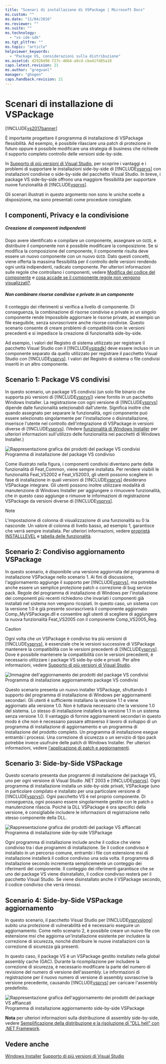 ```yaml
---
title: "Scenari di installazione di VSPackage | Microsoft Docs"
ms.custom: ""
ms.date: "11/04/2016"
ms.reviewer: ""
ms.suite: ""
ms.technology: 
  - "vs-ide-sdk"
ms.tgt_pltfrm: ""
ms.topic: "article"
helpviewer_keywords: 
  - "Package VS, considerazioni sulla distribuzione"
ms.assetid: d2928498-f27c-46b4-a9cd-cba41fd85a10
caps.latest.revision: 21
ms.author: "gregvanl"
manager: "ghogen"
caps.handback.revision: 21
---
```

# Scenari di installazione di VSPackage
[!INCLUDE[vs2017banner](../../code-quality/includes/vs2017banner.md)]

È importante progettare il programma di installazione di VSPackage flessibilità. Ad esempio, è possibile rilasciare una patch di protezione in futuro oppure è possibile modificare una strategia di business che richiede il supporto completo controllo delle versioni side\-by\-side.  
  
 In [Supporto di più versioni di Visual Studio](../../extensibility/supporting-multiple-versions-of-visual-studio.md), per scoprire i vantaggi e i problemi di supportare le installazioni side\-by\-side di [!INCLUDE[vsprvs](../../code-quality/includes/vsprvs_md.md)] con installazioni condivise o side\-by\-side del pacchetto Visual Studio. In breve, i package VS side\-by\-side offrono una maggiore flessibilità per supportare nuove funzionalità di [!INCLUDE[vsprvs](../../code-quality/includes/vsprvs_md.md)].  
  
 Gli scenari illustrati in questo argomento non sono le uniche scelte a disposizione, ma sono presentati come procedure consigliate.  
  
## I componenti, Privacy e la condivisione  
  
##### Creazione di componenti indipendenti  
 Dopo avere identificato e compilare un componente, assegnare un `GUID`, e distribuire il componente non è possibile modificare la composizione. Se si modifica la composizione del componente, il componente risulta deve essere un nuovo componente con un nuovo `GUID`. Dato questi concetti, viene offerta la massima flessibilità per il controllo delle versioni rendendo ogni unità indipendenti, radicato componente. Per ulteriori informazioni sulle regole che controllano i componenti, vedere [Modifica del codice del componente](http://msdn.microsoft.com/library/aa367849\(VS.85\).aspx) e [cosa accade se il componente regole non vengono visualizzati?](http://msdn.microsoft.com/library/aa372795\(VS.85\).aspx).  
  
##### Non combinare risorse condivise e private in un componente  
 Il conteggio dei riferimenti si verifica a livello di componente. Di conseguenza, la combinazione di risorse condivise e private in un singolo componente rende Impossibile aggiornare le risorse private, ad esempio un file eseguibile, senza sovrascrivere anche risorse condivise. Questo scenario consente di creare problemi di compatibilità con le versioni precedenti e si impedisce la creazione di funzionalità side\-by\-side.  
  
 Ad esempio, i valori del Registro di sistema utilizzato per registrare il pacchetto Visual Studio con il [!INCLUDE[vsipsdk](../../extensibility/includes/vsipsdk_md.md)] deve essere incluso in un componente separato da quello utilizzato per registrare il pacchetto Visual Studio con [!INCLUDE[vsprvs](../../code-quality/includes/vsprvs_md.md)]. I valori del Registro di sistema o file condivisi inseriti in un altro componente.  
  
## Scenario 1: Package VS condivisi  
 In questo scenario, un package VS condivisi \(un solo file binario che supporta più versioni di [!INCLUDE[vsprvs](../../code-quality/includes/vsprvs_md.md)]\) viene fornito in un pacchetto Windows Installer. La registrazione con ogni versione di [!INCLUDE[vsprvs](../../code-quality/includes/vsprvs_md.md)] dipende dalle funzionalità selezionabili dall'utente. Significa inoltre che quando assegnato per separare le funzionalità, ogni componente può essere selezionato singolarmente per l'installazione o disinstallazione, inserisce l'utente nel controllo dell'integrazione di VSPackage in versioni diverse di [!INCLUDE[vsprvs](../../code-quality/includes/vsprvs_md.md)]. \(Vedere [funzionalità di Windows Installer](http://msdn.microsoft.com/library/aa372840\(VS.85\).aspx) per ulteriori informazioni sull'utilizzo delle funzionalità nei pacchetti di Windows Installer.\)  
  
 ![Rappresentazione grafica dei prodotti del package VS condivisi](~/docs/extensibility/internals/media/vs_sharedpackage.gif "VS\_SharedPackage")  
Programma di installazione del package VS condiviso  
  
 Come illustrato nella figura, i componenti condivisi diventano parte della funzionalità di Feat\_Common, viene sempre installata. Per rendere visibili le funzionalità Feat\_VS2002 e Feat\_VS2003, gli utenti possono scegliere in fase di installazione in quali versioni di [!INCLUDE[vsprvs](../../code-quality/includes/vsprvs_md.md)] desiderano VSPackage integrare. Gli utenti possono inoltre utilizzare modalità di manutenzione di Windows Installer per aggiungere o rimuovere funzionalità, che in questo caso aggiunge o rimuove le informazioni di registrazione VSPackage da versioni diverse di [!INCLUDE[vsprvs](../../code-quality/includes/vsprvs_md.md)].  
  
> [!NOTE]
>  L'impostazione di colonna di visualizzazione di una funzionalità su 0 la nasconde. Un valore di colonna di livello basso, ad esempio 1, garantisce che verrà sempre installata. Per ulteriori informazioni, vedere [proprietà INSTALLLEVEL](http://msdn.microsoft.com/library/aa369536\(VS.85\).aspx) e [tabella delle funzionalità](http://msdn.microsoft.com/library/aa368585.aspx).  
  
## Scenario 2: Condiviso aggiornamento VSPackage  
 In questo scenario, è disponibile una versione aggiornata del programma di installazione VSPackage nello scenario 1. Ai fini di discussione, l'aggiornamento aggiunge il supporto per [!INCLUDE[vsprvs](../../code-quality/includes/vsprvs_md.md)], ma potrebbe anche essere un semplice protezione patch o correzione di bug service pack. Regole del programma di installazione di Windows per l'installazione dei componenti più recenti richiedono che invariati i componenti già installati nel sistema non vengono ricopiati. In questo caso, un sistema con la versione 1.0 è già presente sovrascriverà il componente aggiornato Comp\_MyVSPackage.dll e consentire agli utenti di scegliere di aggiungere la nuova funzionalità Feat\_VS2005 con il componente Comp\_VS2005\_Reg.  
  
> [!CAUTION]
>  Ogni volta che un VSPackage è condiviso tra più versioni di [!INCLUDE[vsprvs](../../code-quality/includes/vsprvs_md.md)], è essenziale che le versioni successive di VSPackage mantenere la compatibilità con le versioni precedenti di [!INCLUDE[vsprvs](../../code-quality/includes/vsprvs_md.md)]. Dove è possibile mantenere la compatibilità con le versioni precedenti, è necessario utilizzare i package VS side\-by\-side e privati. Per altre informazioni, vedere [Supporto di più versioni di Visual Studio](../../extensibility/supporting-multiple-versions-of-visual-studio.md).  
  
 ![Immagine dell'aggiornamento dei prodotti del package VS condivisi](~/docs/extensibility/internals/media/vs_sharedpackageupdate.gif "VS\_SharedPackageUpdate")  
Programma di installazione aggiornamento package VS condivisi  
  
 Questo scenario presenta un nuovo installer VSPackage, sfruttando il supporto del programma di installazione di Windows per aggiornamenti secondari. Gli utenti è sufficiente installano la versione 1.1 e viene aggiornato alla versione 1.0. Non è tuttavia necessario che la versione 1.0 del sistema. Lo stesso di installazione installerà la versione 1.1 in un sistema senza versione 1.0. Il vantaggio di fornire aggiornamenti secondari in questo modo è che non è necessario passare attraverso il lavoro di sviluppo di un programma di installazione di aggiornamento e un programma di installazione del prodotto completo. Un programma di installazione esegue entrambi i processi. Una correzione di sicurezza o un servizio di tipo pack potrebbe invece usufruire delle patch di Windows Installer. Per ulteriori informazioni, vedere [l'applicazione di patch e aggiornamenti](http://msdn.microsoft.com/library/aa370579\(VS.85\).aspx).  
  
## Scenario 3: Side\-by\-Side VSPackage  
 Questo scenario presenta due programmi di installazione del package VS, uno per ogni versione di Visual Studio .NET 2003 e [!INCLUDE[vsprvs](../../code-quality/includes/vsprvs_md.md)]. Ogni programma di installazione installa un side\-by\-side privati, VSPackage \(uno in particolare compilato e installato per una particolare versione di [!INCLUDE[vsprvs](../../code-quality/includes/vsprvs_md.md)]\). Ogni pacchetto VS è nel proprio componente. Di conseguenza, ogni possano essere singolarmente gestite con le patch o manutenzione rilascia. Poiché la DLL VSPackage è ora specifici della versione, è consigliabile includere le informazioni di registrazione nello stesso componente della DLL.  
  
 ![Rappresentazione grafica dei prodotti del package VS affiancati](~/docs/extensibility/internals/media/vs_sbys_package.gif "VS\_SbyS\_Package")  
Programma di installazione side\-by\-side VSPackage  
  
 Ogni programma di installazione include anche il codice che viene condiviso tra i due programmi di installazione. Se il codice condiviso è installato in un percorso comune, entrambi i file con estensione msi di installazione installerà il codice condiviso una sola volta. Il programma di installazione secondo incrementa semplicemente un conteggio dei riferimenti del componente. Il conteggio dei riferimenti garantisce che se uno dei package VS viene disinstallato, il codice condiviso resterà per il pacchetto Visual Studio. Se viene disinstallato anche il VSPackage secondo, il codice condiviso che verrà rimossi.  
  
## Scenario 4: Side\-by\-Side VSPackage aggiornamento  
 In questo scenario, il pacchetto Visual Studio per [!INCLUDE[vsprvslong](../../code-quality/includes/vsprvslong_md.md)] subito una protezione di vulnerabilità ed è necessario eseguire un aggiornamento. Come nello scenario 2, è possibile creare un nuovo file con estensione msi che aggiorna un'installazione esistente per includere la correzione di sicurezza, nonché distribuire le nuove installazioni con la correzione di sicurezza già presenti.  
  
 In questo caso, il package VS è un VSPackage gestito installato nella global assembly cache \(GAC\). Durante la ricompilazione per includere la correzione di sicurezza, è necessario modificare la parte del numero di revisione del numero di versione dell'assembly. Le informazioni di registrazione per il nuovo numero di versione di assembly sovrascrive la versione precedente, causando [!INCLUDE[vsprvs](../../code-quality/includes/vsprvs_md.md)] per caricare l'assembly predefinito.  
  
 ![Rappresentazione grafica dell'aggiornamento dei prodotti del package VS affiancati](~/docs/extensibility/internals/media/vs_sbys_packageupdate.gif "VS\_SbyS\_PackageUpdate")  
Programma di installazione aggiornamento side\-by\-side VSPackage  
  
 **Nota** per ulteriori informazioni sulla distribuzione di assembly side\-by\-side, vedere [Semplificazione della distribuzione e la risoluzione di "DLL hell" con .NET Framework](http://msdn.microsoft.com/library/ms973843.aspx).  
  
## Vedere anche  
 [Windows Installer](http://msdn.microsoft.com/library/cc185688\(VS.85\).aspx)   
 [Supporto di più versioni di Visual Studio](../../extensibility/supporting-multiple-versions-of-visual-studio.md)